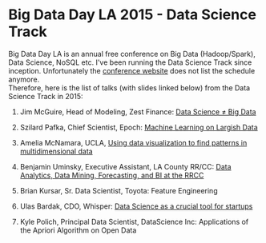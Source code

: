 
Big Data Day LA 2015 - Data Science Track
=========================================

Big Data Day LA is an annual free conference on Big Data (Hadoop/Spark), Data Science, NoSQL etc.
I've been running the Data Science Track since inception. 
Unfortunately the [conference website](http://bigdatadayla.org/) does not list the schedule anymore.  
Therefore, here is the list of talks (with slides linked below) from the Data Science Track in 2015:

1. Jim McGuire, Head of Modeling, Zest Finance: 
[Data Science ≠ Big Data](http://www.slideshare.net/sawjd/data-science-big-data-by-jim-mcguire-of-zestfinance)

2. Szilard Pafka, Chief Scientist, Epoch: 
[Machine Learning on Largish Data](http://www.slideshare.net/sawjd/machine-learning-on-largish-data-by-szilard-pafka-of-epoch)

3. Amelia McNamara, UCLA, 
[Using data visualization to find patterns in multidimensional data](http://www.slideshare.net/sawjd/using-data-visualization-to-find-patterns-in-multidimensional-data-by-amelia-mcnamara-of-ucla)

4. Benjamin Uminsky, Executive Assistant, LA County RR/CC: 
[Data Analytics, Data Mining, Forecasting, and BI at the RRCC](http://www.slideshare.net/sawjd/data-mining-forecasting-and-bi-at-the-rrcc-by-benjamin-uminsky-of-la-county-registrarrecordercounty-clerk)

5. Brian Kursar, Sr. Data Scientist, Toyota: 
Feature Engineering

6. Ulas Bardak, CDO, Whisper: 
[Data Science as a crucial tool for startups](http://www.slideshare.net/sawjd/data-science-at-whisper-from-content-quality-to-personalization-by-ulas-bardak-of-whisper)

7. Kyle Polich, Principal Data Scientist, DataScience Inc: 
Applications of the Apriori Algorithm on Open Data




